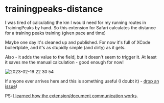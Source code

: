 # trainingpeaks-distance

I was tired of calculating the km I would need for my running routes in TrainingPeaks by hand. 
So this extension for Safari calculates the distance for a training peaks training (given pace and time)

Maybe one day it's cleaned up and published. For now it's full of XCode boilertplate, and it's as stupidly simple (and dirty) as it gets. 

Also - it adds the value to the field, but it doesn't seem to trigger it. At least it saves me the manual calculation - good enough for now!

![2023-02-16 22 30 54](https://user-images.githubusercontent.com/240085/219491738-974ccc5d-0623-4311-826b-fae0bd977994.gif)

If anyone ever arrives here and this is something useful (I doubt it) - [drop an issue](https://github.com/zetxek/trainingpeaks-distance/issues)!

PS: [I learned how the extension/document communication works](https://stackoverflow.com/a/70705560/570087).
